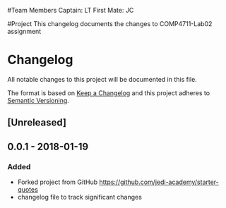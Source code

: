 #Team Members
Captain: LT
First Mate: JC

#Project
This changelog documents the changes to COMP4711-Lab02 assignment

# Changelog
All notable changes to this project will be documented in this file.

The format is based on [Keep a Changelog](http://keepachangelog.com/en/1.0.0/)
and this project adheres to [Semantic Versioning](http://semver.org/spec/v2.0.0.html).

## [Unreleased]

## 0.0.1 - 2018-01-19
### Added
- Forked project from GitHub https://github.com/jedi-academy/starter-quotes
- changelog file to track significant changes